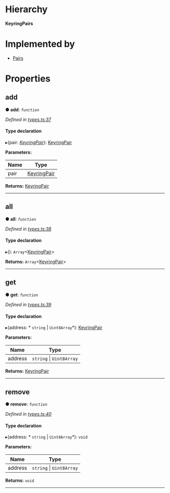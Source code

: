 

# Hierarchy

**KeyringPairs**

# Implemented by

* [Pairs](../classes/_pairs_.pairs.md)

# Properties

<a id="add"></a>

##  add

**● add**: *`function`*

*Defined in [types.ts:37](https://github.com/polkadot-js/common/blob/cd7f644/packages/keyring/src/types.ts#L37)*

#### Type declaration
▸(pair: *[KeyringPair](../modules/_types_.md#keyringpair)*): [KeyringPair](../modules/_types_.md#keyringpair)

**Parameters:**

| Name | Type |
| ------ | ------ |
| pair | [KeyringPair](../modules/_types_.md#keyringpair) |

**Returns:** [KeyringPair](../modules/_types_.md#keyringpair)

___
<a id="all"></a>

##  all

**● all**: *`function`*

*Defined in [types.ts:38](https://github.com/polkadot-js/common/blob/cd7f644/packages/keyring/src/types.ts#L38)*

#### Type declaration
▸(): `Array`<[KeyringPair](../modules/_types_.md#keyringpair)>

**Returns:** `Array`<[KeyringPair](../modules/_types_.md#keyringpair)>

___
<a id="get"></a>

##  get

**● get**: *`function`*

*Defined in [types.ts:39](https://github.com/polkadot-js/common/blob/cd7f644/packages/keyring/src/types.ts#L39)*

#### Type declaration
▸(address: * `string` &#124; `Uint8Array`*): [KeyringPair](../modules/_types_.md#keyringpair)

**Parameters:**

| Name | Type |
| ------ | ------ |
| address |  `string` &#124; `Uint8Array`|

**Returns:** [KeyringPair](../modules/_types_.md#keyringpair)

___
<a id="remove"></a>

##  remove

**● remove**: *`function`*

*Defined in [types.ts:40](https://github.com/polkadot-js/common/blob/cd7f644/packages/keyring/src/types.ts#L40)*

#### Type declaration
▸(address: * `string` &#124; `Uint8Array`*): `void`

**Parameters:**

| Name | Type |
| ------ | ------ |
| address |  `string` &#124; `Uint8Array`|

**Returns:** `void`

___

